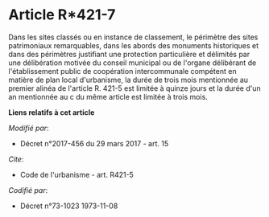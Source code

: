 # Article R*421-7

Dans les sites classés ou en instance de classement, le périmètre des sites patrimoniaux remarquables, dans les abords des
monuments historiques et dans des périmètres justifiant une protection particulière et délimités par une délibération motivée
du conseil municipal ou de l'organe délibérant de l'établissement public de coopération intercommunale compétent en matière
de plan local d'urbanisme, la durée de trois mois mentionnée au premier alinéa de l'article R. 421-5 est limitée à quinze
jours et la durée d'un an mentionnée au c du même article est limitée à trois mois.

**Liens relatifs à cet article**

_Modifié par_:

  - Décret n°2017-456 du 29 mars 2017 - art. 15

_Cite_:

  - Code de l'urbanisme - art. R421-5

_Codifié par_:

  - Décret n°73-1023 1973-11-08
